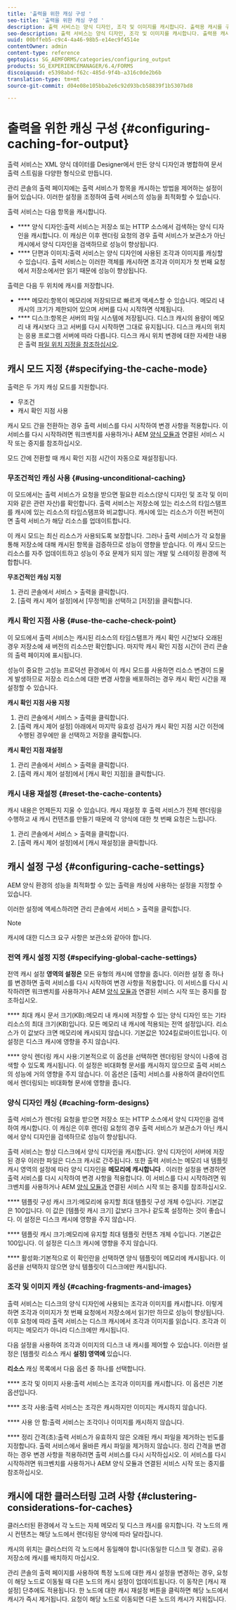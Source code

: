 ```yaml
---
title: '출력을 위한 캐싱 구성 '
seo-title: '출력을 위한 캐싱 구성 '
description: 출력 서비스는 양식 디자인, 조각 및 이미지를 캐시합니다. 출력용 캐시를 구성하는 방법을 알아봅니다.
seo-description: 출력 서비스는 양식 디자인, 조각 및 이미지를 캐시합니다. 출력용 캐시를 구성하는 방법을 알아봅니다.
uuid: 00bffeb5-c9c4-4a46-98b5-e14ec9f4514e
contentOwner: admin
content-type: reference
geptopics: SG_AEMFORMS/categories/configuring_output
products: SG_EXPERIENCEMANAGER/6.4/FORMS
discoiquuid: e5398abd-f62c-485d-9f4b-a316c0de2b6b
translation-type: tm+mt
source-git-commit: d04e08e105bba2e6c92d93bcb58839f1b5307bd8

---
```



# 출력을 위한 캐싱 구성 {#configuring-caching-for-output}

출력 서비스는 XML 양식 데이터를 Designer에서 만든 양식 디자인과 병합하여 문서 출력 스트림을 다양한 형식으로 만듭니다.

관리 콘솔의 출력 페이지에는 출력 서비스가 항목을 캐시하는 방법을 제어하는 설정이 들어 있습니다. 이러한 설정을 조정하여 출력 서비스의 성능을 최적화할 수 있습니다.

출력 서비스는 다음 항목을 캐시합니다.

* **** 양식 디자인:출력 서비스는 저장소 또는 HTTP 소스에서 검색하는 양식 디자인을 캐시합니다. 이 캐싱은 이후 렌더링 요청의 경우 출력 서비스가 보관소가 아닌 캐시에서 양식 디자인을 검색하므로 성능이 향상됩니다.
* **** 단편과 이미지:출력 서비스는 양식 디자인에 사용된 조각과 이미지를 캐싱할 수 있습니다. 출력 서비스는 이러한 객체를 캐시하면 조각과 이미지가 첫 번째 요청에서 저장소에서만 읽기 때문에 성능이 향상됩니다.

출력은 다음 두 위치에 캐시를 저장합니다.

* **** 메모리:항목이 메모리에 저장되므로 빠르게 액세스할 수 있습니다. 메모리 내 캐시의 크기가 제한되어 있으며 서버를 다시 시작하면 삭제됩니다.
* **** 디스크:항목은 서버의 파일 시스템에 저장됩니다. 디스크 캐시의 용량이 메모리 내 캐시보다 크고 서버를 다시 시작하면 그대로 유지됩니다. 디스크 캐시의 위치는 응용 프로그램 서버에 따라 다릅니다. 디스크 캐시 위치 변경에 대한 자세한 내용은 출력 [파일 위치 지정을 참조하십시오](/help/forms/using/admin-help/specify-file-locations-output.md#specify-file-locations-for-output).

## 캐시 모드 지정 {#specifying-the-cache-mode}

출력은 두 가지 캐싱 모드를 지원합니다.

* 무조건
* 캐시 확인 지점 사용

캐시 모드 간을 전환하는 경우 출력 서비스를 다시 시작하여 변경 사항을 적용합니다. 이 서비스를 다시 시작하려면 워크벤치를 사용하거나 AEM [양식 모듈과](/help/forms/using/admin-help/starting-stopping-services.md#start-or-stop-the-services-associated-with-aem-forms-modules) 연결된 서비스 시작 또는 중지를 참조하십시오.

모드 간에 전환할 때 캐시 확인 지점 시간이 자동으로 재설정됩니다.

### 무조건적인 캐싱 사용 {#using-unconditional-caching}

이 모드에서는 출력 서비스가 요청을 받으면 필요한 리소스(양식 디자인 및 조각 및 이미지와 같은 관련 자산)를 확인합니다. 출력 서비스는 저장소에 있는 리소스의 타임스탬프를 캐시에 있는 리소스의 타임스탬프와 비교합니다. 캐시에 있는 리소스가 이전 버전이면 출력 서비스가 해당 리소스를 업데이트합니다.

이 캐시 모드는 최신 리소스가 사용되도록 보장합니다. 그러나 출력 서비스가 각 요청을 통해 저장소에 대해 캐시된 항목을 검증하므로 성능이 영향을 받습니다. 이 캐시 모드는 리소스를 자주 업데이트하고 성능이 주요 문제가 되지 않는 개발 및 스테이징 환경에 적합합니다.

**무조건적인 캐싱 지정**

1. 관리 콘솔에서 서비스 > 출력을 클릭합니다.
1. [출력 캐시 제어 설정]에서 [무정책]을 선택하고 [저장]을 클릭합니다.

### 캐시 확인 지점 사용 {#use-the-cache-check-point}

이 모드에서 출력 서비스는 캐시된 리소스의 타임스탬프가 캐시 확인 시간보다 오래된 경우 저장소에 새 버전의 리소스만 확인합니다. 마지막 캐시 확인 지점 시간이 관리 콘솔의 출력 페이지에 표시됩니다.

성능이 중요한 고성능 프로덕션 환경에서 이 캐시 모드를 사용하면 리소스 변경이 드물게 발생하므로 저장소 리소스에 대한 변경 사항을 배포하려는 경우 캐시 확인 시간을 재설정할 수 있습니다.

**캐시 확인 지점 사용 지정**

1. 관리 콘솔에서 서비스 > 출력을 클릭합니다.
1. [출력 캐시 제어 설정] 아래에서 마지막 유효성 검사가 캐시 확인 지점 시간 이전에 수행된 경우에만 을 선택하고 저장을 클릭합니다.

**캐시 확인 지점 재설정**

1. 관리 콘솔에서 서비스 > 출력을 클릭합니다.
1. [출력 캐시 제어 설정]에서 [캐시 확인 지점]을 클릭합니다.

### 캐시 내용 재설정 {#reset-the-cache-contents}

캐시 내용은 언제든지 지울 수 있습니다. 캐시 재설정 후 출력 서비스가 전체 렌더링을 수행하고 새 캐시 컨텐츠를 만들기 때문에 각 양식에 대한 첫 번째 요청은 느립니다.

1. 관리 콘솔에서 서비스 > 출력을 클릭합니다.
1. [출력 캐시 제어 설정]에서 [캐시 재설정]을 클릭합니다.

## 캐시 설정 구성 {#configuring-cache-settings}

AEM 양식 환경의 성능을 최적화할 수 있는 출력을 캐싱에 사용하는 설정을 지정할 수 있습니다.

이러한 설정에 액세스하려면 관리 콘솔에서 서비스 > 출력을 클릭합니다.

>[!NOTE]
>
>캐시에 대한 디스크 요구 사항은 보관소와 같아야 합니다.

### 전역 캐시 설정 지정 {#specifying-global-cache-settings}

전역 캐시 설정 **영역의 설정은** 모든 유형의 캐시에 영향을 줍니다. 이러한 설정 중 하나를 변경하면 출력 서비스를 다시 시작하여 변경 사항을 적용합니다. 이 서비스를 다시 시작하려면 워크벤치를 사용하거나 AEM [양식 모듈과](/help/forms/using/admin-help/starting-stopping-services.md#start-or-stop-the-services-associated-with-aem-forms-modules) 연결된 서비스 시작 또는 중지를 참조하십시오.

**** 최대 캐시 문서 크기(KB):메모리 내 캐시에 저장할 수 있는 양식 디자인 또는 기타 리소스의 최대 크기(KB)입니다. 모든 메모리 내 캐시에 적용되는 전역 설정입니다. 리소스가 이 값보다 크면 메모리에 캐시되지 않습니다. 기본값은 1024킬로바이트입니다. 이 설정은 디스크 캐시에 영향을 주지 않습니다.

**** 양식 렌더링 캐시 사용:기본적으로 이 옵션을 선택하면 렌더링된 양식이 나중에 검색할 수 있도록 캐시됩니다. 이 설정은 비대화형 문서를 캐시하지 않으므로 출력 서비스의 성능에 거의 영향을 주지 않습니다. 이 옵션은 [출력] 서비스를 사용하여 클라이언트에서 렌더링되는 비대화형 문서에 영향을 줍니다.

### 양식 디자인 캐싱 {#caching-form-designs}

출력 서비스가 렌더링 요청을 받으면 저장소 또는 HTTP 소스에서 양식 디자인을 검색하여 캐시합니다. 이 캐싱은 이후 렌더링 요청의 경우 출력 서비스가 보관소가 아닌 캐시에서 양식 디자인을 검색하므로 성능이 향상됩니다.

출력 서비스는 항상 디스크에서 양식 디자인을 캐시합니다. 양식 디자인이 서버에 저장된 경우 이러한 파일은 디스크 캐시로 간주됩니다. 또한 출력 서비스는 메모리 내 템플릿 캐시 영역의 설정에 따라 양식 디자인을 **메모리에 캐시합니다** . 이러한 설정을 변경하면 출력 서비스를 다시 시작하여 변경 사항을 적용합니다. 이 서비스를 다시 시작하려면 워크벤치를 사용하거나 AEM [양식 모듈과](/help/forms/using/admin-help/starting-stopping-services.md#start-or-stop-the-services-associated-with-aem-forms-modules) 연결된 서비스 시작 또는 중지를 참조하십시오.

**** 템플릿 구성 캐시 크기:메모리에 유지할 최대 템플릿 구성 개체 수입니다. 기본값은 100입니다. 이 값은 [템플릿 캐시 크기] 값보다 크거나 같도록 설정하는 것이 좋습니다. 이 설정은 디스크 캐시에 영향을 주지 않습니다.

**** 템플릿 캐시 크기:메모리에 유지할 최대 템플릿 컨텐츠 개체 수입니다. 기본값은 100입니다. 이 설정은 디스크 캐시에 영향을 주지 않습니다.

**** 활성화:기본적으로 이 확인란을 선택하면 양식 템플릿이 메모리에 캐시됩니다. 이 옵션을 선택하지 않으면 양식 템플릿이 디스크에만 캐시됩니다.

### 조각 및 이미지 캐싱 {#caching-fragments-and-images}

출력 서비스는 디스크의 양식 디자인에 사용되는 조각과 이미지를 캐시합니다. 이렇게 하면 조각과 이미지가 첫 번째 요청에서 저장소에서 읽기만 하므로 성능이 향상됩니다. 이후 요청에 따라 출력 서비스는 디스크 캐시에서 조각과 이미지를 읽습니다. 조각과 이미지는 메모리가 아니라 디스크에만 캐시됩니다.

다음 설정을 사용하여 조각과 이미지의 디스크 내 캐시를 제어할 수 있습니다. 이러한 설정은 [템플릿 리소스 캐시 **설정] 영역에** 있습니다.

**리소스** 캐싱 목록에서 다음 옵션 중 하나를 선택합니다.

**** 조각 및 이미지 사용:출력 서비스는 조각과 이미지를 캐시합니다. 이 옵션은 기본 옵션입니다.

**** 조각 사용:출력 서비스는 조각은 캐시하지만 이미지는 캐시하지 않습니다.

**** 사용 안 함:출력 서비스는 조각이나 이미지를 캐시하지 않습니다.

**** 정리 간격(초):출력 서비스가 유효하지 않은 오래된 캐시 파일을 제거하는 빈도를 지정합니다. 출력 서비스에서 올바른 캐시 파일을 제거하지 않습니다. 정리 간격을 변경하는 경우 변경 사항을 적용하려면 출력 서비스를 다시 시작하십시오. 이 서비스를 다시 시작하려면 워크벤치를 사용하거나 AEM 양식 모듈과 연결된 서비스 시작 또는 중지를 참조하십시오.

## 캐시에 대한 클러스터링 고려 사항 {#clustering-considerations-for-caches}

클러스터된 환경에서 각 노드는 자체 메모리 및 디스크 캐시를 유지합니다. 각 노드의 캐시 컨텐츠는 해당 노드에서 렌더링된 양식에 따라 달라집니다.

캐시의 위치는 클러스터의 각 노드에서 동일해야 합니다(동일한 디스크 및 경로). 공유 저장소에 캐시를 배치하지 마십시오.

관리 콘솔의 출력 페이지를 사용하여 특정 노드에 대한 캐시 설정을 변경하는 경우, 요청이 해당 노드로 이동될 때 다른 노드의 캐시 설정이 업데이트됩니다. 이 동작은 [캐시 재설정] 단추에도 적용됩니다. 한 노드에 대한 캐시 재설정 버튼을 클릭하면 해당 노드에서 캐시가 즉시 제거됩니다. 요청이 해당 노드로 이동되면 다른 노드의 캐시가 지워집니다.

